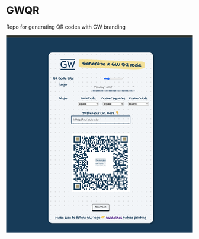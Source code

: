 # GWQR
Repo for generating QR codes with GW branding

![Demo Screenshot of the project](./src/assets/demo.png)
